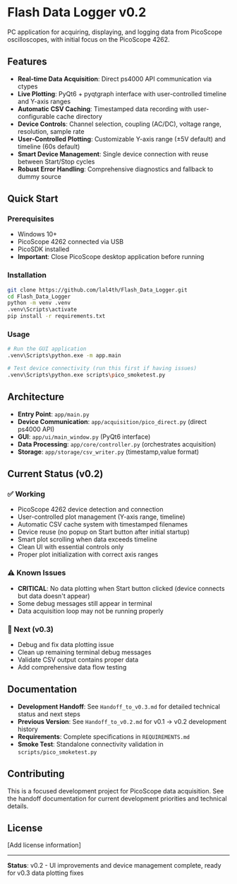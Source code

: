 # Flash Data Logger v0.2

PC application for acquiring, displaying, and logging data from PicoScope oscilloscopes, with initial focus on the PicoScope 4262.

## Features

- **Real-time Data Acquisition**: Direct ps4000 API communication via ctypes
- **Live Plotting**: PyQt6 + pyqtgraph interface with user-controlled timeline and Y-axis ranges
- **Automatic CSV Caching**: Timestamped data recording with user-configurable cache directory
- **Device Controls**: Channel selection, coupling (AC/DC), voltage range, resolution, sample rate
- **User-Controlled Plotting**: Customizable Y-axis range (±5V default) and timeline (60s default)
- **Smart Device Management**: Single device connection with reuse between Start/Stop cycles
- **Robust Error Handling**: Comprehensive diagnostics and fallback to dummy source

## Quick Start

### Prerequisites
- Windows 10+
- PicoScope 4262 connected via USB
- PicoSDK installed
- **Important**: Close PicoScope desktop application before running

### Installation
```bash
git clone https://github.com/lal4th/Flash_Data_Logger.git
cd Flash_Data_Logger
python -m venv .venv
.venv\Scripts\activate
pip install -r requirements.txt
```

### Usage
```bash
# Run the GUI application
.venv\Scripts\python.exe -m app.main

# Test device connectivity (run this first if having issues)
.venv\Scripts\python.exe scripts\pico_smoketest.py
```

## Architecture

- **Entry Point**: `app/main.py`
- **Device Communication**: `app/acquisition/pico_direct.py` (direct ps4000 API)
- **GUI**: `app/ui/main_window.py` (PyQt6 interface)
- **Data Processing**: `app/core/controller.py` (orchestrates acquisition)
- **Storage**: `app/storage/csv_writer.py` (timestamp,value format)

## Current Status (v0.2)

### ✅ Working
- PicoScope 4262 device detection and connection
- User-controlled plot management (Y-axis range, timeline)
- Automatic CSV cache system with timestamped filenames
- Device reuse (no popup on Start button after initial startup)
- Smart plot scrolling when data exceeds timeline
- Clean UI with essential controls only
- Proper plot initialization with correct axis ranges

### ⚠️ Known Issues
- **CRITICAL**: No data plotting when Start button clicked (device connects but data doesn't appear)
- Some debug messages still appear in terminal
- Data acquisition loop may not be running properly

### 🎯 Next (v0.3)
- Debug and fix data plotting issue
- Clean up remaining terminal debug messages
- Validate CSV output contains proper data
- Add comprehensive data flow testing

## Documentation

- **Development Handoff**: See `Handoff_to_v0.3.md` for detailed technical status and next steps
- **Previous Version**: See `Handoff_to_v0.2.md` for v0.1 → v0.2 development history
- **Requirements**: Complete specifications in `REQUIREMENTS.md`
- **Smoke Test**: Standalone connectivity validation in `scripts/pico_smoketest.py`

## Contributing

This is a focused development project for PicoScope data acquisition. See the handoff documentation for current development priorities and technical details.

## License

[Add license information]

---

**Status**: v0.2 - UI improvements and device management complete, ready for v0.3 data plotting fixes
